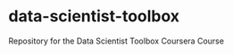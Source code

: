 data-scientist-toolbox
======================

Repository for the Data Scientist Toolbox Coursera Course
